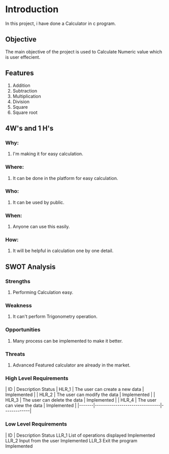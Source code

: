 # Introduction

   In this project, i have done a Calculator in c program.

## Objective

   The main objective of the project is used to Calculate Numeric value which is user effecient.
   
## Features

1.	Addition
2.	Subtraction
3.	Multiplication
4.	Division
5.	Square
6.	Square root

## 4W's and 1 H's

### Why:
1.	I'm making it for easy calculation.

### Where:
1.	It can be done in the platform for easy calculation.

### Who:
1.	It can be used by public.

### When:
1.	Anyone can use this easily.

### How:
1.	It will be helpful in calculation one by one detail.

## SWOT Analysis

### Strengths
1.	Performing Calculation easy.

### Weakness
1.	It can't perform Trigonometry operation.

### Opportunities
1.	Many process can be implemented to make it better.

### Threats
1.	Advanced Featured calculator are already in the market.

### High Level Requirements
|   ID  |	Description            	Status
| HLR_1 | The user can create a new data | Implemented |
| HLR_2 | The user can modify the data   | Implemented |
| HLR_3 | The user can delete the data   | Implemented |
| HLR_4 | The user can view the data	  | Implemented |
|-------|--------------------------------|-------------|

### Low Level Requirements
| ID |	Description	Status
LLR_1	List of operations displayed	Implemented
LLR_2	Input from the user	Implemented
LLR_3	Exit the program	Implemented




